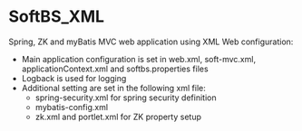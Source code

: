 # SoftBS_XML
Spring, ZK and myBatis MVC web application using XML Web configuration:
- Main application configuration is set in web.xml, soft-mvc.xml, applicationContext.xml and softbs.properties files
- Logback is used for logging
- Additional setting are set in the following xml file:
   * spring-security.xml for spring security definition
   * mybatis-config.xml
   * zk.xml and portlet.xml for ZK property setup
